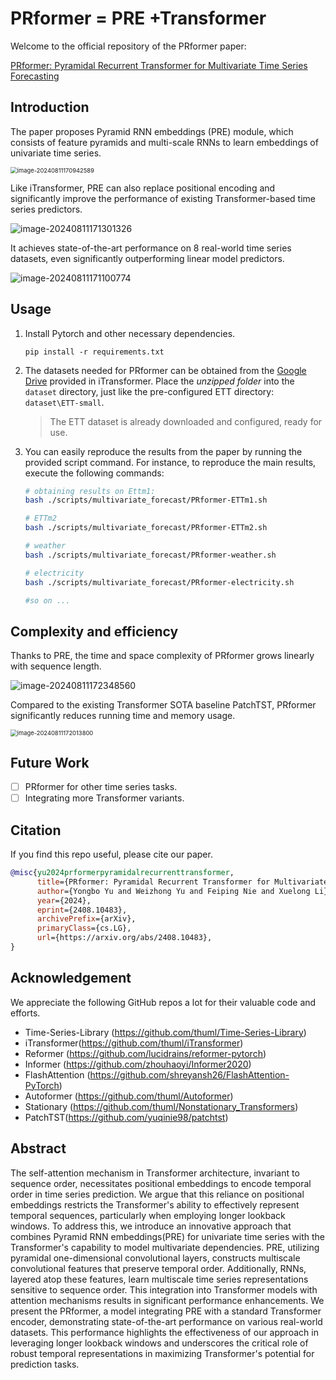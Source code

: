 

# PRformer = PRE +Transformer

Welcome to the official repository of the PRformer paper: 

 [PRformer: Pyramidal Recurrent Transformer for Multivariate Time Series Forecasting](https://arxiv.org/abs/2408.10483)

## Introduction

The paper proposes Pyramid RNN embeddings (PRE) module, which consists of feature pyramids and multi-scale RNNs to learn embeddings of univariate time series. 

<img src=".README.assets/image-20240811170942589.png" alt="image-20240811170942589" style="zoom:67%;" />

Like iTransformer, PRE can also replace positional encoding and significantly improve the performance of existing Transformer-based time series predictors.

![image-20240811171301326](.README.assets/image-20240811171301326.png)

It achieves state-of-the-art performance on 8 real-world time series datasets, even significantly outperforming linear model predictors.

![image-20240811171100774](.README.assets/image-20240811171100774.png)

## Usage

1. Install Pytorch and other necessary dependencies.

   ```
   pip install -r requirements.txt
   ```

2. The datasets needed for PRformer can be obtained from the [Google Drive](https://drive.google.com/file/d/1l51QsKvQPcqILT3DwfjCgx8Dsg2rpjot/view) provided in iTransformer. Place the *unzipped folder* into the `dataset` directory, just like the pre-configured ETT directory: `dataset\ETT-small`.

   > The ETT dataset is already downloaded and configured, ready for use.

3. You can easily reproduce the results from the paper by running the provided script command. For instance, to reproduce the main results, execute the following commands:

   ```bash
   # obtaining results on Ettm1:
   bash ./scripts/multivariate_forecast/PRformer-ETTm1.sh
   
   # ETTm2
   bash ./scripts/multivariate_forecast/PRformer-ETTm2.sh
   
   # weather
   bash ./scripts/multivariate_forecast/PRformer-weather.sh
   
   # electricity
   bash ./scripts/multivariate_forecast/PRformer-electricity.sh
   
   #so on ...
   ```

## Complexity and efficiency

Thanks to PRE, the time and space complexity of PRformer grows linearly with sequence length.

![image-20240811172348560](.README.assets/image-20240811172348560.png)

Compared to the existing Transformer SOTA baseline PatchTST, PRformer significantly reduces running time and memory usage.

<img src=".README.assets/image-20240811172013800.png" alt="image-20240811172013800" style="zoom:67%;" />

## Future Work

- [ ] PRformer for other time series tasks.
- [ ] Integrating more Transformer variants.

## Citation

If you find this repo useful, please cite our paper.

```bib
@misc{yu2024prformerpyramidalrecurrenttransformer,
      title={PRformer: Pyramidal Recurrent Transformer for Multivariate Time Series Forecasting}, 
      author={Yongbo Yu and Weizhong Yu and Feiping Nie and Xuelong Li},
      year={2024},
      eprint={2408.10483},
      archivePrefix={arXiv},
      primaryClass={cs.LG},
      url={https://arxiv.org/abs/2408.10483}, 
}
```

## Acknowledgement

We appreciate the following GitHub repos a lot for their valuable code and efforts.
- Time-Series-Library (https://github.com/thuml/Time-Series-Library)
- iTransformer(https://github.com/thuml/iTransformer)
- Reformer (https://github.com/lucidrains/reformer-pytorch)
- Informer (https://github.com/zhouhaoyi/Informer2020)
- FlashAttention (https://github.com/shreyansh26/FlashAttention-PyTorch)
- Autoformer (https://github.com/thuml/Autoformer)
- Stationary (https://github.com/thuml/Nonstationary_Transformers)
- PatchTST(https://github.com/yuqinie98/patchtst)

## Abstract

The self-attention mechanism in Transformer architecture, invariant to sequence order, necessitates positional embeddings to encode temporal order in time series prediction. We argue that this reliance on positional embeddings restricts the Transformer's ability to effectively represent temporal sequences, particularly when employing longer lookback windows. To address this, we introduce an innovative approach that combines Pyramid RNN embeddings(PRE) for univariate time series with the Transformer's capability to model multivariate dependencies. PRE, utilizing pyramidal one-dimensional convolutional layers, constructs multiscale convolutional features that preserve temporal order. Additionally, RNNs, layered atop these features, learn multiscale time series representations sensitive to sequence order. This integration into Transformer models with attention mechanisms results in significant performance enhancements. We present the PRformer, a model integrating PRE with a standard Transformer encoder, demonstrating state-of-the-art performance on various real-world datasets. This performance highlights the effectiveness of our approach in leveraging longer lookback windows and underscores the critical role of robust temporal representations in maximizing Transformer's potential for prediction tasks.